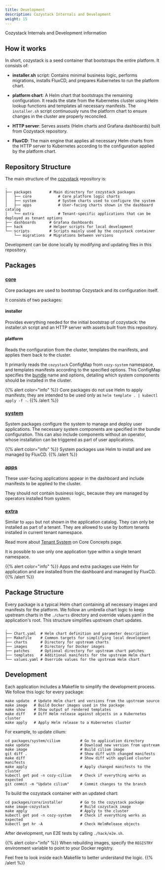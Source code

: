 ```yaml
---
title: Development
description: Cozystack Internals and Development
weight: 15
---
```


Cozystack Internals and Development information

## How it works

In short, cozystack is a seed container that bootstraps the entire platform. It consists of:

- **installer.sh** script: Contains minimal business logic, performs migrations, installs
  FluxCD, and prepares Kubernetes to run the platform chart.

- **platform chart**: A Helm chart that bootstraps the remaining configuration. It reads
  the state from the Kubernetes cluster using Helm lookup functions and templates
  all necessary manifests. The `installer.sh` script continuously runs the platform chart
  to ensure changes in the cluster are properly reconciled.

- **HTTP server**: Serves assets (Helm charts and Grafana dashboards) built from Cozystack repository.

- **FluxCD**: The main engine that applies all necessary Helm charts from the HTTP server
  to Kubernetes according to the configuration applied by the platform chart.

## Repository Structure

The main structure of the [cozystack](https://github.com/aenix-io/cozystack) repository is:

```shell
.
├── packages        # Main directory for cozystack packages
│   ├── core            # Core platform logic charts
│   ├── system          # System charts used to configure the system
│   ├── apps            # User-facing charts shown in the dashboard catalog
│   └── extra           # Tenant-specific applications that can be deployed as tenant options
├── dashboards      # Grafana dashboards
├── hack            # Helper scripts for local development
└── scripts         # Scripts mainly used by the cozystack container
    └── migrations  # Migrations between versions
```

Development can be done locally by modifying and updating files in this repository.

## Packages

### [core](https://github.com/aenix-io/cozystack/tree/main/packages/core)

Core packages are used to bootstrap Cozystack and its configuration itself.

It consists of two packages:

#### installer

Provides everything needed for the initial bootstrap of cozystack: the installer.sh script and an HTTP server with assets built from this repository.

#### platform

Reads the configuration from the cluster, templates the manifests, and applies them
back to the cluster.

It primarily reads the `cozystack` ConfigMap from `cozy-system` namespace, and templates
manifests according to the specified options. This ConfigMap
specifies the [bundle](/docs/bundles/) name and options, detailing which system components should be
installed in the cluster.

{{% alert color="info" %}}
Core packages do not use Helm to apply manifests; they are intended to be used only as `helm template . | kubectl apply -f -`.
{{% /alert %}}

### [system](https://github.com/aenix-io/cozystack/tree/main/packages/system)

System packages configure the system to manage and deploy user applications. The
necessary system components are specified in the bundle configuration. This can also
include components without an operator, whose installation can be triggered as part
of user applications.

{{% alert color="info" %}}
System packages use Helm to install and are managed by FluxCD.
{{% /alert %}}

### [apps](https://github.com/aenix-io/cozystack/tree/main/packages/apps)

These user-facing applications appear in the dashboard and include manifests to be applied to the cluster.

They should not contain business logic, because they are managed by operators installed from system.

### [extra](https://github.com/aenix-io/cozystack/tree/main/packages/extra)

Similar to `apps` but not shown in the application catalog. They can only be installed as part of a tenant.
They are allowed to use by bottom tenants installed in current tenant namespace.

Read more about [Tenant System](/docs/concepts/#tenant-system) on Core Concepts page.

It is possible to use only one application type within a single tenant namespace.

{{% alert color="info" %}}
Apps and extra packages use Helm for application and are installed from the dashboard and managed by FluxCD.
{{% /alert %}}

## Package Structure

Every package is a typical Helm chart containing all necessary images and manifests
for the platform. We follow an umbrella chart logic to keep upstream charts in the
`./charts` directory and override values.yaml in the application's root.
This structure simplifies upstream chart updates.

```
.
├── Chart.yaml  # Helm chart definition and parameter description
├── Makefile    # Common targets for simplifying local development
├── charts      # Directory for upstream charts
├── images      # Directory for Docker images
├── patches     # Optional directory for upstream chart patches
├── templates   # Additional manifests for the upstream Helm chart
└── values.yaml # Override values for the upstream Helm chart
```

## Development

Each application includes a Makefile to simplify the development process. We follow this logic for every package:

```shell
make update  # Update Helm chart and versions from the upstream source
make image   # Build Docker images used in the package
make show    # Show output of rendered templates
make diff    # Diff Helm release against objects in a Kubernetes cluster
make apply   # Apply Helm release to a Kubernetes cluster
```

For example, to update cilium:

```shell
cd packages/system/cilium         # Go to application directory
make update                       # Download new version from upstream
make image                        # Build cilium image
git diff .                        # Show diff with changed manifests
make diff                         # Show diff with applied cluster manifests
make apply                        # Apply changed manifests to the cluster 
kubectl get pod -n cozy-cilium    # Check if everything works as expected
git commit -m "Update cilium"     # Commit changes to the branch
```

To build the cozystack container with an updated chart:

```shell
cd packages/core/installer        # Go to the cozystack package
make image-cozystack              # Build cozystack image
make apply                        # Apply to the cluster
kubectl get pod -n cozy-system    # Check if everything works as expected
kubectl get hr -A                 # Check HelmRelease objects
```

After development, run E2E tests by calling `./hack/e2e.sh`.

{{% alert color="info" %}}
When rebuilding images, specify the `REGISTRY` environment variable to point to your Docker registry.

Feel free to look inside each Makefile to better understand the logic.
{{% /alert %}}
